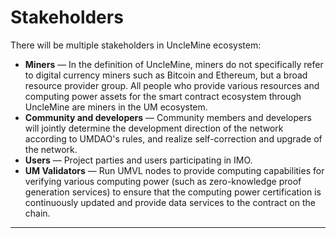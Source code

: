 # Stakeholders

There will be multiple stakeholders in UncleMine ecosystem:

* **Miners** — In the definition of UncleMine, miners do not specifically refer to digital currency miners such as Bitcoin and Ethereum, but a broad resource provider group. All people who provide various resources and computing power assets for the smart contract ecosystem through UncleMine are miners in the UM ecosystem.
* **Community and developers** — Community members and developers will jointly determine the development direction of the network according to UMDAO's rules, and realize self-correction and upgrade of the network.
* **Users** — Project parties and users participating in IMO.
* **UM Validators** — Run UMVL nodes to provide computing capabilities for verifying various computing power (such as zero-knowledge proof generation services) to ensure that the computing power certification is continuously updated and provide data services to the contract on the chain.

***
